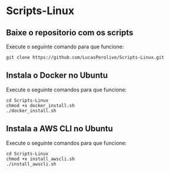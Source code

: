 # Scripts-Linux

## Baixe o repositorio com os scripts
Execute o seguinte comando para que funcione:
```
git clone https://github.com/LucasPerolive/Scripts-Linux.git
```

## Instala o Docker no Ubuntu
Execute o seguinte comandos para que funcione:
```
cd Scripts-Linux
chmod +x docker_install.sh
./docker_install.sh
```

## Instala a AWS CLI no Ubuntu
Execute o seguinte comandos para que funcione:
```
cd Scripts-Linux
chmod +x install_awscli.sh
./install_awscli.sh
```
